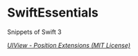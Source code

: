 # SwiftEssentials
Snippets of Swift 3 

*[UIView - Position Extensions (MIT License)](https://github.com/pro1polaris/SwiftEssentials/blob/master/SwiftEssentials/SwiftEssentials/_extensions_UIView_PositionContraints.swift)*

